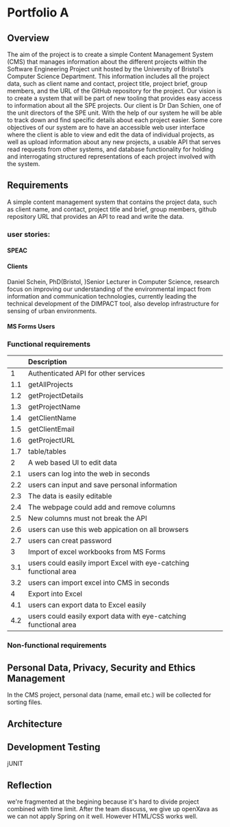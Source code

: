 # Portfolio A

## Overview 
The aim of the project is to create a simple Content Management System (CMS) that manages information about the different projects within the Software Engineering Project unit hosted by the University of Bristol’s Computer Science Department. This information includes all the project data, such as client name and contact, project title, project brief, group members, and the URL of the GitHub repository for the project. Our vision is to create a system that will be part of new tooling that provides easy access to information about all the SPE projects. 
Our client is Dr Dan Schien, one of the unit directors of the SPE unit. With the help of our system he will be able to track down and find specific details about each project easier. 
Some core objectives of our system are to have an accessible web user interface where the client is able to view and edit the data of individual projects, as well as upload information about any new projects, a usable API that serves read requests from other systems, and database functionality for holding and interrogating structured representations of each project involved with the system.


## Requirements
A simple content management system that contains the project data, such as client name, and contact, project title and brief, group members, github repository URL that provides an API to read and write the data.

### user stories:
#### SPEAC

#### Clients
Daniel Schein, PhD(Bristol, )Senior Lecturer in Computer Science, research focus on improving our understanding of the environmental impact from information and communication technologies, currently leading the technical development of the DIMPACT tool, also develop infrastructure for sensing of urban environments.
#### MS Forms Users

### Functional requirements
|  | Description|
| :--- | :--- |
|	1|Authenticated API for other services |
| 1.1|getAllProjects|
|1.2|getProjectDetails|
|1.3|getProjectName|
|1.4|getClientName|
|1.5|getClientEmail|
|1.6|getProjectURL|
|1.7|table/tables|
|	2|A web based UI to edit data|
|2.1|users can log into the web in seconds|
|2.2|users can input and save personal information|
|	2.3|The data is easily editable|
| 2.4|The webpage could add and remove columns|
| 2.5|New columns must not break the API |
|2.6| users can use this web appication on all browsers|
|2.7| users can creat password|
|	3|Import of excel workbooks from MS Forms|
|3.1| users could easily import Excel with eye-catching functional area|
|3.2| users can import excel into CMS in seconds|
|4| Export into Excel|
|4.1| users can export data to Excel easily|
|4.2|users could easily export data with eye-catching functional area|
### Non-functional requirements


## Personal Data, Privacy, Security and Ethics Management
In the CMS project, personal data (name, email etc.) will be collected for sorting files. 
## Architecture


## Development Testing
jUNIT



## Reflection
we're fragmented at the begining because it's hard to divide project combined with time limit. After the team disscuss, we give up openXava as we can not apply Spring on it well. However HTML/CSS works well. 


